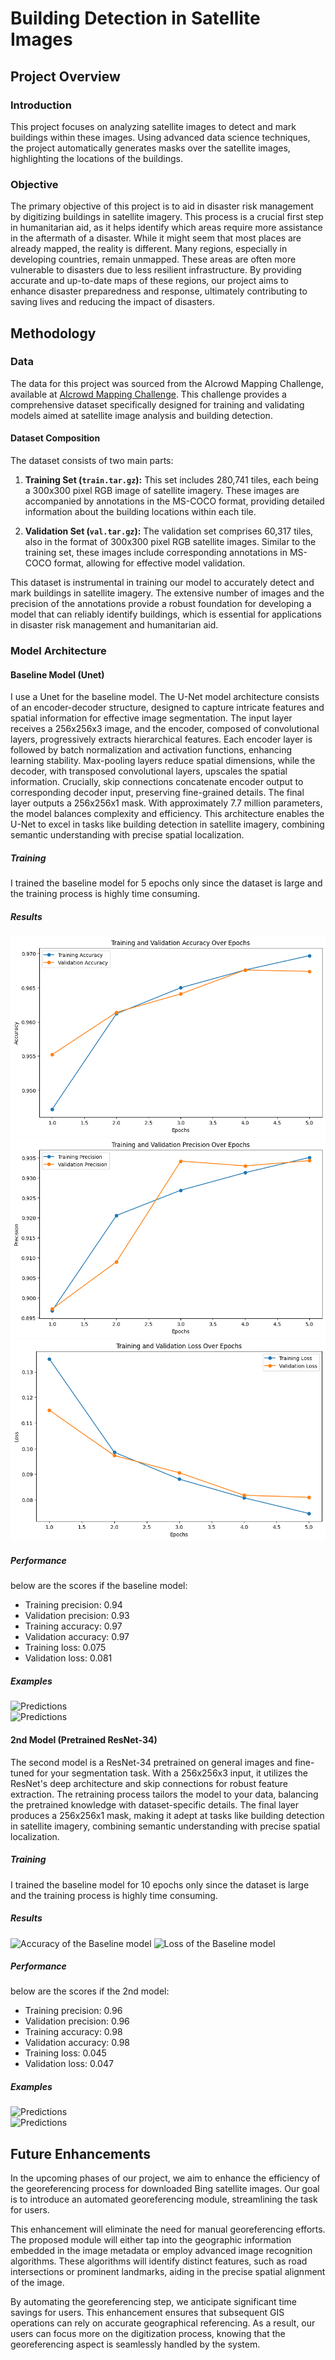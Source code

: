 # Building Detection in Satellite Images

## Project Overview

### Introduction
This project focuses on analyzing satellite images to detect and mark buildings within these images. Using advanced data science techniques, the project automatically generates masks over the satellite images, highlighting the locations of the buildings.

### Objective
The primary objective of this project is to aid in disaster risk management by digitizing buildings in satellite imagery. This process is a crucial first step in humanitarian aid, as it helps identify which areas require more assistance in the aftermath of a disaster. While it might seem that most places are already mapped, the reality is different. Many regions, especially in developing countries, remain unmapped. These areas are often more vulnerable to disasters due to less resilient infrastructure. By providing accurate and up-to-date maps of these regions, our project aims to enhance disaster preparedness and response, ultimately contributing to saving lives and reducing the impact of disasters.  


## Methodology

### Data
The data for this project was sourced from the AIcrowd Mapping Challenge, available at [AIcrowd Mapping Challenge](https://www.aicrowd.com/challenges/mapping-challenge). This challenge provides a comprehensive dataset specifically designed for training and validating models aimed at satellite image analysis and building detection.  
  
#### Dataset Composition
The dataset consists of two main parts:

1. **Training Set (`train.tar.gz`):** This set includes 280,741 tiles, each being a 300x300 pixel RGB image of satellite imagery. These images are accompanied by annotations in the MS-COCO format, providing detailed information about the building locations within each tile.

2. **Validation Set (`val.tar.gz`):** The validation set comprises 60,317 tiles, also in the format of 300x300 pixel RGB satellite images. Similar to the training set, these images include corresponding annotations in MS-COCO format, allowing for effective model validation.

This dataset is instrumental in training our model to accurately detect and mark buildings in satellite imagery. The extensive number of images and the precision of the annotations provide a robust foundation for developing a model that can reliably identify buildings, which is essential for applications in disaster risk management and humanitarian aid.  

### Model Architecture
#### Baseline Model (Unet)
I use a Unet for the baseline model. The U-Net model architecture consists of an encoder-decoder structure, designed to capture intricate features and spatial information for effective image segmentation. The input layer receives a 256x256x3 image, and the encoder, composed of convolutional layers, progressively extracts hierarchical features. Each encoder layer is followed by batch normalization and activation functions, enhancing learning stability. Max-pooling layers reduce spatial dimensions, while the decoder, with transposed convolutional layers, upscales the spatial information. Crucially, skip connections concatenate encoder output to corresponding decoder input, preserving fine-grained details. The final layer outputs a 256x256x1 mask. With approximately 7.7 million parameters, the model balances complexity and efficiency. This architecture enables the U-Net to excel in tasks like building detection in satellite imagery, combining semantic understanding with precise spatial localization.

##### Training
I trained the baseline model for 5 epochs only since the dataset is large and the training process is highly time consuming.  

##### Results  
![acc1.png](https://github.com/alihijazy/building-recognition-in-satellite-images/blob/master/images/acc1.png)
![prec1.png](https://github.com/alihijazy/building-recognition-in-satellite-images/blob/master/images/prec1.png)
![loss1.png](https://github.com/alihijazy/building-recognition-in-satellite-images/blob/master/images/loss1.png)  

##### Performance
below are the scores if the baseline model:  
- Training precision: 0.94
- Validation precision: 0.93
- Training accuracy: 0.97
- Validation accuracy: 0.97
- Training loss: 0.075
- Validation loss: 0.081  
  
##### Examples
![Predictions]([pred_baseline.png](https://github.com/alihijazy/building-recognition-in-satellite-images/blob/master/images/pred_baseline.png))  
![Predictions]([pred_baseline_2.png](https://github.com/alihijazy/building-recognition-in-satellite-images/blob/master/images/pred_baseline_2.png))


#### 2nd Model (Pretrained ResNet-34)
The second model is a ResNet-34 pretrained on general images and fine-tuned for your segmentation task. With a 256x256x3 input, it utilizes the ResNet's deep architecture and skip connections for robust feature extraction. The retraining process tailors the model to your data, balancing the pretrained knowledge with dataset-specific details. The final layer produces a 256x256x1 mask, making it adept at tasks like building detection in satellite imagery, combining semantic understanding with precise spatial localization.

##### Training
I trained the baseline model for 10 epochs only since the dataset is large and the training process is highly time consuming.

##### Results
![Accuracy of the Baseline model]([acc-prec2.png](https://github.com/alihijazy/building-recognition-in-satellite-images/blob/master/images/acc-prec2.png))
![Loss of the Baseline model]([loss2.png](https://github.com/alihijazy/building-recognition-in-satellite-images/blob/master/images/loss2.png))  
  
##### Performance
below are the scores if the 2nd model:  
- Training precision: 0.96
- Validation precision: 0.96
- Training accuracy: 0.98
- Validation accuracy: 0.98
- Training loss: 0.045
- Validation loss: 0.047

##### Examples
![Predictions]([pred_pretrained.png](https://github.com/alihijazy/building-recognition-in-satellite-images/blob/master/images/pred_pretrained.png))  
![Predictions]([pred_pretrained_2.png](https://github.com/alihijazy/building-recognition-in-satellite-images/blob/master/images/pred_pretrained_2.png))

## Future Enhancements
In the upcoming phases of our project, we aim to enhance the efficiency of the georeferencing process for downloaded Bing satellite images. Our goal is to introduce an automated georeferencing module, streamlining the task for users.

This enhancement will eliminate the need for manual georeferencing efforts. The proposed module will either tap into the geographic information embedded in the image metadata or employ advanced image recognition algorithms. These algorithms will identify distinct features, such as road intersections or prominent landmarks, aiding in the precise spatial alignment of the image.

By automating the georeferencing step, we anticipate significant time savings for users. This enhancement ensures that subsequent GIS operations can rely on accurate geographical referencing. As a result, our users can focus more on the digitization process, knowing that the georeferencing aspect is seamlessly handled by the system.



